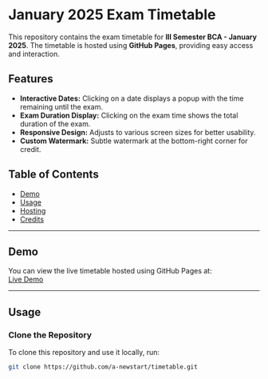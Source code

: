 # January 2025 Exam Timetable

This repository contains the exam timetable for **III Semester BCA - January 2025**. The timetable is hosted using **GitHub Pages**, providing easy access and interaction.

## Features

- **Interactive Dates:** Clicking on a date displays a popup with the time remaining until the exam.
- **Exam Duration Display:** Clicking on the exam time shows the total duration of the exam.
- **Responsive Design:** Adjusts to various screen sizes for better usability.
- **Custom Watermark:** Subtle watermark at the bottom-right corner for credit.

## Table of Contents

- [Demo](#demo)
- [Usage](#usage)
- [Hosting](#hosting)
- [Credits](#credits)

---

## Demo

You can view the live timetable hosted using GitHub Pages at:  
[Live Demo](https://a-newstart.github.io/timetable)

---

## Usage

### Clone the Repository
To clone this repository and use it locally, run:
```bash
git clone https://github.com/a-newstart/timetable.git
